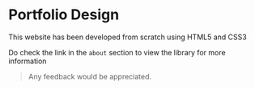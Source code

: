 # **Portfolio Design**

This website has been developed from scratch using HTML5 and CSS3

Do check the link in the `about` section to view the library for more information

>Any feedback would be appreciated.
